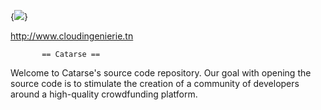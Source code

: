 {<img src="http://desmond.imageshack.us/Himg252/scaled.php?server=252&filename=cloude.jpg&res=medium" />}


http://www.cloudingenierie.tn

           == Catarse ==

Welcome to Catarse's source code repository. Our goal with opening the source code is to stimulate the creation of a community of developers around a high-quality crowdfunding platform.



